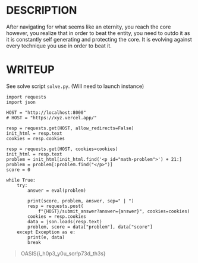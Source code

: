 # DESCRIPTION

After navigating for what seems like an eternity, you reach the core however, you realize that in order to beat the entity, you need to outdo it as it is constantly self generating and protecting the core. It is evolving against every technique you use in order to beat it. 

# WRITEUP

See solve script `solve.py`.
(Will need to launch instance)
```
import requests
import json

HOST = "http://localhost:8000"
# HOST = "https://xyz.vercel.app/"

resp = requests.get(HOST, allow_redirects=False)
init_html = resp.text
cookies = resp.cookies

resp = requests.get(HOST, cookies=cookies)
init_html = resp.text
problem = init_html[init_html.find('<p id="math-problem">') + 21:]
problem = problem[:problem.find("</p>")]
score = 0

while True:
    try:
        answer = eval(problem)

        print(score, problem, answer, sep=" | ")
        resp = requests.post(
            f"{HOST}/submit_answer?answer={answer}", cookies=cookies)
        cookies = resp.cookies
        data = json.loads(resp.text)
        problem, score = data["problem"], data["score"]
    except Exception as e:
        print(e, data)
        break
```

>OASIS{i_h0p3_y0u_scr!p73d_th3s}

